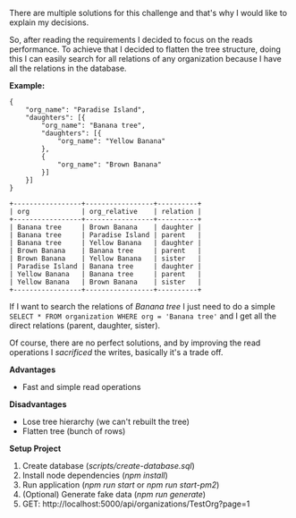 
There are multiple solutions for this challenge and that's why I would like to explain my decisions.

So, after reading the requirements I decided to focus on the reads performance. To achieve that I decided to flatten the tree structure, doing this I can easily search for all relations of any organization because I have all the relations in the database.

**Example:**

    {
        "org_name": "Paradise Island",
        "daughters": [{
            "org_name": "Banana tree",
            "daughters": [{
                "org_name": "Yellow Banana"
            },
            {
                "org_name": "Brown Banana"
            }]
        }]
    }
   
    +-----------------+-----------------+----------+
    | org             | org_relative    | relation |
    +-----------------+-----------------+----------+
    | Banana tree     | Brown Banana    | daughter |
    | Banana tree     | Paradise Island | parent   |
    | Banana tree     | Yellow Banana   | daughter |
    | Brown Banana    | Banana tree     | parent   |
    | Brown Banana    | Yellow Banana   | sister   |
    | Paradise Island | Banana tree     | daughter |
    | Yellow Banana   | Banana tree     | parent   |
    | Yellow Banana   | Brown Banana    | sister   |
    +-----------------+-----------------+----------+


If I want to search the relations of *Banana tree* I just need to do a simple `SELECT * FROM organization WHERE org = 'Banana tree'` and I get all the direct relations (parent, daughter, sister).

Of course, there are no perfect solutions, and by improving the read operations I *sacrificed* the writes, basically it's a trade off.

**Advantages**

 - Fast and simple read operations

**Disadvantages**

 - Lose tree hierarchy (we can't rebuilt the tree)
 - Flatten tree (bunch of rows)

**Setup Project**

 1. Create database (*scripts/create-database.sql*)
 2. Install node dependencies (*npm install*)
 3. Run application (*npm run start* or *npm run start-pm2*)
 4. (Optional) Generate fake data (*npm run generate*)
 5. GET: http://localhost:5000/api/organizations/TestOrg?page=1